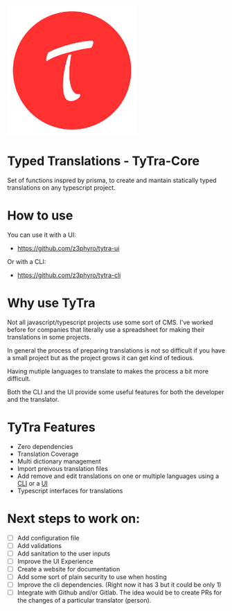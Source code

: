 ![TyTra](./tytra.png)

# Typed Translations - TyTra-Core

Set of functions inspred by prisma, to create and mantain statically typed translations on any typescript project.

# How to use

You can use it with a UI:
- https://github.com/z3phyro/tytra-ui

Or with a CLI: 
- https://github.com/z3phyro/tytra-cli

# Why use TyTra

Not all javascript/typescript projects use some sort of CMS. I've worked before for companies that literally use a spreadsheet for making their translations in some projects.

In general the process of preparing translations is not so difficult if you have a small project but as the project grows it can get kind of tedious.

Having mutiple languages to translate to makes the process a bit more difficult.

Both the CLI and the UI provide some useful features for both the developer and the translator.

# TyTra Features

- Zero dependencies
- Translation Coverage
- Multi dictionary management
- Import preivous translation files
- Add remove and edit translations on one or multiple languages using a [CLI](https://github.com/z3phyro/tytra-cli) or a [UI](https://github.com/z3phyro/tytra-ui)
- Typescript interfaces for translations

# Next steps to work on:

- [ ] Add configuration file
- [ ] Add validations
- [ ] Add sanitation to the user inputs
- [ ] Improve the UI Experience
- [ ] Create a website for documentation
- [ ] Add some sort of plain security to use when hosting
- [ ] Improve the cli dependencies. (Right now it has 3 but it could be only 1)
- [ ] Integrate with Github and/or Gitlab. The idea would be to create PRs for the changes of a particular translator (person).
